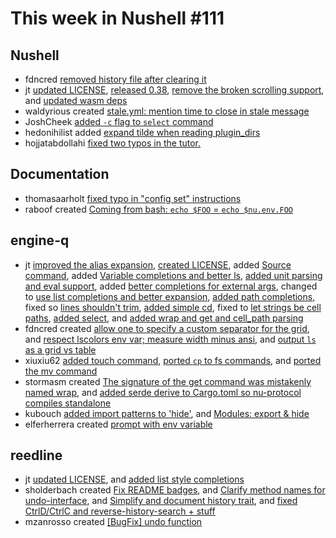 # This week in Nushell #111

## Nushell

- fdncred [removed history file after clearing it](https://github.com/nushell/nushell/pull/4069)
- jt [updated LICENSE](https://github.com/nushell/nushell/pull/4067), [released 0.38](https://github.com/nushell/nushell/pull/4064), [remove the broken scrolling support](https://github.com/nushell/nushell/pull/4063), and [updated wasm deps](https://github.com/nushell/nushell/pull/4061)
- waldyrious created [stale.yml: mention time to close in stale message](https://github.com/nushell/nushell/pull/4066)
- JoshCheek [added `-c` flag to `select` command](https://github.com/nushell/nushell/pull/4062)
- hedonihilist added [expand tilde when reading plugin_dirs](https://github.com/nushell/nushell/pull/4052)
- hojjatabdollahi [fixed two typos in the tutor.](https://github.com/nushell/nushell/pull/4051)

## Documentation

- thomasaarholt [fixed typo in "config set" instructions](https://github.com/nushell/nushell.github.io/pull/202)
- raboof created [Coming from bash: `echo $FOO` = `echo $nu.env.FOO`](https://github.com/nushell/nushell.github.io/pull/200)

## engine-q

- jt [improved the alias expansion](https://github.com/nushell/engine-q/pull/104), [created LICENSE](https://github.com/nushell/engine-q/pull/100), added [Source command](https://github.com/nushell/engine-q/pull/99), added [Variable completions and better ls](https://github.com/nushell/engine-q/pull/95), [added unit parsing and eval support](https://github.com/nushell/engine-q/pull/93), added [better completions for external args](https://github.com/nushell/engine-q/pull/92), changed to [use list completions and better expansion](https://github.com/nushell/engine-q/pull/91), [added path completions](https://github.com/nushell/engine-q/pull/90), fixed so [lines shouldn't trim](https://github.com/nushell/engine-q/pull/87), [added simple cd](https://github.com/nushell/engine-q/pull/86), fixed to [let strings be cell paths](https://github.com/nushell/engine-q/pull/83), [added select](https://github.com/nushell/engine-q/pull/82), and [added wrap and get and cell_path parsing](https://github.com/nushell/engine-q/pull/81)
- fdncred created [allow one to specify a custom separator for the grid](https://github.com/nushell/engine-q/pull/103), and [respect lscolors env var; measure width minus ansi](https://github.com/nushell/engine-q/pull/102), and [output `ls` as a grid vs table](https://github.com/nushell/engine-q/pull/96)
- xiuxiu62 [added touch command](https://github.com/nushell/engine-q/pull/101), [ported `cp` to fs commands](https://github.com/nushell/engine-q/pull/98), and [ported the mv command](https://github.com/nushell/engine-q/pull/88)
- stormasm created [The signature of the get command was mistakenly named wrap](https://github.com/nushell/engine-q/pull/97), and [added serde derive to Cargo.toml so nu-protocol compiles standalone](https://github.com/nushell/engine-q/pull/85)
- kubouch [added import patterns to 'hide'](https://github.com/nushell/engine-q/pull/89), and [Modules: export & hide](https://github.com/nushell/engine-q/pull/74)
- elferherrera created [prompt with env variable](https://github.com/nushell/engine-q/pull/84)

## reedline

- jt [updated LICENSE](https://github.com/nushell/reedline/pull/163), and [added list style completions](https://github.com/nushell/reedline/pull/162)
- sholderbach created [Fix README badges](https://github.com/nushell/reedline/pull/161), and [Clarify method names for undo-interface](https://github.com/nushell/reedline/pull/160), and [Simplify and document history trait](https://github.com/nushell/reedline/pull/159), and [fixed CtrlD/CtrlC and reverse-history-search + stuff](https://github.com/nushell/reedline/pull/155)
- mzanrosso created [[BugFix] undo function](https://github.com/nushell/reedline/pull/143)
